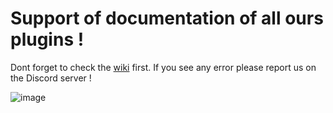 # Support of documentation of all ours plugins !
Dont forget to check the [wiki](https://github.com/AutoPluginsDev/Documentation/wiki) first.
If you see any error please report us on the Discord server !


![image](https://user-images.githubusercontent.com/58884937/154821866-46cde4b4-6f97-4e19-a3a8-86038a10728d.png)
